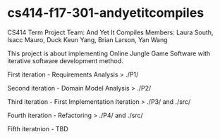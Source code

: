 # cs414-f17-301-andyetitcompiles
CS414 Term Project
Team: And Yet It Compiles
Members: Laura South, Isacc Mauro, Duck Keun Yang, Brian Larson, Yan Wang

This project is about implementing Online Jungle Game Software with iterative software development method.

First iteration - Requirements Analysis > ./P1/

Second iteration - Domain Model Analysis > ./P2/

Third iteration - First Implementation Iteration > ./P3/ and ./src/

Fourth iteration - Refactoring > ./P4/ and ./src/

Fifth iteratnion - TBD
